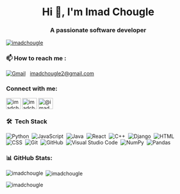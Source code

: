 <h1 align="center">Hi 👋, I'm Imad Chougle</h1>
<h3 align="center">A passionate software developer</h3>

<p align="left"> <a href="https://github.com/ryo-ma/github-profile-trophy"><img src="https://github-profile-trophy.vercel.app/?username=imadchougle" alt="imadchougle" /></a> </p>


### 📫 How to reach me : 
<a href="mailto:imadchougle2@gmail.com"><img alt="Gmail" src="https://img.shields.io/badge/Gmail-D14836?style=flat&logo=gmail&logoColor=white" /></a> &nbsp;
imadchougle2@gmail.com

<h3 align="left">Connect with me:</h3>
<p align="left">
<a href="https://twitter.com/imadchougle" target="blank"><img align="center" src="https://raw.githubusercontent.com/rahuldkjain/github-profile-readme-generator/master/src/images/icons/Social/twitter.svg" alt="imadchougle2" height="30" width="40" /></a>
<a href="https://linkedin.com/in/imadchougle" target="blank"><img align="center" src="https://raw.githubusercontent.com/rahuldkjain/github-profile-readme-generator/master/src/images/icons/Social/linked-in-alt.svg" alt="imadchougle" height="30" width="40" /></a>
<a href="https://www.hackerearth.com/@imadchougle2" target="blank"><img align="center" src="https://raw.githubusercontent.com/rahuldkjain/github-profile-readme-generator/master/src/images/icons/Social/hackerearth.svg" alt="@imadchougle2" height="30" width="40" /></a>
<a href="mailto:imadchougle2@gmail.com" <img align="center" src="https://img.shields.io/static/v1?message=Gmail&logo=gmail&label=&color=D14836&logoColor=white&labelColor=&style=for-the-badge" 
  height="30" width="40" alt="@imadchougle2"  /> </a>
</p>



### 🛠 &nbsp;Tech Stack

![Python](https://img.shields.io/badge/-Python-05122A?style=flat&logo=python)&nbsp;
![JavaScript](https://img.shields.io/badge/-JavaScript-05122A?style=flat&logo=javascript)&nbsp;
![Java](https://img.shields.io/badge/-Java-05122A?style=flat&logo=Java&logoColor=FFA518)&nbsp;
![React](https://img.shields.io/badge/-React-05122A?style=flat&logo=React&logoColor=A8B9CC)&nbsp;
![C++](https://img.shields.io/badge/-C++-05122A?style=flat&logo=C%2B%2B&logoColor=00599C)&nbsp;
![Django](https://img.shields.io/badge/-Django-05122A?style=flat&logo=django&logoColor=092E20)&nbsp;
![HTML](https://img.shields.io/badge/-HTML-05122A?style=flat&logo=HTML5)&nbsp;
![CSS](https://img.shields.io/badge/-CSS-05122A?style=flat&logo=CSS3&logoColor=1572B6)&nbsp;
![Git](https://img.shields.io/badge/-Git-05122A?style=flat&logo=git)&nbsp;
![GitHub](https://img.shields.io/badge/-GitHub-05122A?style=flat&logo=github)&nbsp;
![Visual Studio Code](https://img.shields.io/badge/-Visual%20Studio%20Code-05122A?style=flat&logo=visual-studio-code&logoColor=007ACC)&nbsp;
![NumPy](https://img.shields.io/badge/numpy%20-%23013243.svg?&style=flat&logo=numpy&logoColor=white)&nbsp;
![Pandas](https://img.shields.io/badge/pandas%20-%23150458.svg?&style=flat&logo=pandas&logoColor=white)&nbsp;


### 📊 GitHub Stats:

<p><img align="left" src="https://github-readme-stats.vercel.app/api/top-langs?username=imadchougle&show_icons=true&locale=en&layout=compact" alt="imadchougle" /></p>

<p>&nbsp;<img align="center" src="https://github-readme-stats.vercel.app/api?username=imadchougle&show_icons=true&locale=en" alt="imadchougle" /></p>

<p><img align="center" src="https://github-readme-streak-stats.herokuapp.com/?user=imadchougle&" alt="imadchougle" /></p>
